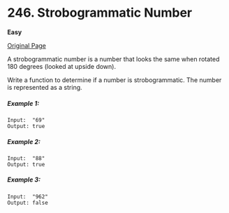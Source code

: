 # 246. Strobogrammatic Number

**Easy**

[Original Page](https://leetcode.com/problems/strobogrammatic-number/)

A strobogrammatic number is a number that looks the same when rotated 180 degrees (looked at upside down).

Write a function to determine if a number is strobogrammatic. The number is represented as a string.

##### Example 1:
```
Input:  "69"
Output: true
```

##### Example 2:
```
Input:  "88"
Output: true
```

##### Example 3:
```
Input:  "962"
Output: false
```

